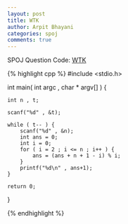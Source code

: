 ```yaml
---
layout: post
title: WTK
author: Arpit Bhayani
categories: spoj
comments: true
---
```


SPOJ Question Code: [WTK](http://www.spoj.com/problems/WTK/)

{% highlight cpp %}
#include <stdio.h>

int main( int argc , char * argv[] ) {

	int n , t;

	scanf("%d" , &t);

	while ( t-- ) {
		scanf("%d" , &n);
		int ans = 0;
		int i = 0;
		for ( i = 2 ; i <= n ; i++ ) {
			ans = (ans + n + 1 - i) % i;
		}
		printf("%d\n" , ans+1);
	}

	return 0;
}

{% endhighlight %}